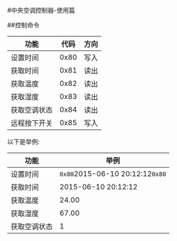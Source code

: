 #中央空调控制器-使用篇

##控制命令

| 功能	| 代码	| 方向	|
|----	|----	|----	|
| 设置时间	| 0x80	| 写入	|
| 获取时间	| 0x81	| 读出	| 
| 获取温度	| 0x82	| 读出	|
| 获取湿度	| 0x83	| 读出	|
| 获取空调状态	| 0x84	| 读出	|
| 远程按下开关	| 0x85	| 写入	|

以下是举例:

| 功能	| 举例	|
|----	|----	|
| 设置时间	| `0x80`2015-06-10 20:12:12`0x80`	|
| 获取时间	| 2015-06-10 20:12:12	|
| 获取温度	| 24.00	|
| 获取湿度	| 67.00	|
| 获取空调状态	| 1	|